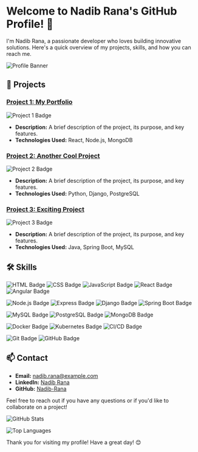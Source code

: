 # Welcome to Nadib Rana's GitHub Profile! 👋

I'm Nadib Rana, a passionate developer who loves building innovative solutions. Here's a quick overview of my projects, skills, and how you can reach me.

![Profile Banner](https://via.placeholder.com/800x200.png?text=Welcome+to+Nadib+Rana's+GitHub+Profile)

## 🚀 Projects

### [Project 1: My Portfolio]([https://github.com/Nadib-Rana/project1](https://nadib-rana.github.io/My-Portfolio-/))
![Project 1 Badge](https://img.shields.io/badge/Project-Awesome_Project-blue)
- **Description:** A brief description of the project, its purpose, and key features.
- **Technologies Used:** React, Node.js, MongoDB

### [Project 2: Another Cool Project](https://github.com/Nadib-Rana/project2)
![Project 2 Badge](https://img.shields.io/badge/Project-Another_Cool_Project-green)
- **Description:** A brief description of the project, its purpose, and key features.
- **Technologies Used:** Python, Django, PostgreSQL

### [Project 3: Exciting Project](https://github.com/Nadib-Rana/project3)
![Project 3 Badge](https://img.shields.io/badge/Project-Exciting_Project-red)
- **Description:** A brief description of the project, its purpose, and key features.
- **Technologies Used:** Java, Spring Boot, MySQL

## 🛠 Skills

![HTML Badge](https://img.shields.io/badge/Frontend-HTML-orange)
![CSS Badge](https://img.shields.io/badge/Frontend-CSS-blue)
![JavaScript Badge](https://img.shields.io/badge/Frontend-JavaScript-yellow)
![React Badge](https://img.shields.io/badge/Frontend-React-blue)
![Angular Badge](https://img.shields.io/badge/Frontend-Angular-red)

![Node.js Badge](https://img.shields.io/badge/Backend-Node.js-green)
![Express Badge](https://img.shields.io/badge/Backend-Express-black)
![Django Badge](https://img.shields.io/badge/Backend-Django-green)
![Spring Boot Badge](https://img.shields.io/badge/Backend-Spring_Boot-brightgreen)

![MySQL Badge](https://img.shields.io/badge/Database-MySQL-blue)
![PostgreSQL Badge](https://img.shields.io/badge/Database-PostgreSQL-blue)
![MongoDB Badge](https://img.shields.io/badge/Database-MongoDB-green)

![Docker Badge](https://img.shields.io/badge/DevOps-Docker-blue)
![Kubernetes Badge](https://img.shields.io/badge/DevOps-Kubernetes-blue)
![CI/CD Badge](https://img.shields.io/badge/DevOps-CI/CD-yellow)

![Git Badge](https://img.shields.io/badge/Version_Control-Git-orange)
![GitHub Badge](https://img.shields.io/badge/Version_Control-GitHub-black)

## 📫 Contact

- **Email:** [nadib.rana@example.com](mailto:nadib.rana@example.com)
- **LinkedIn:** [Nadib Rana](https://www.linkedin.com/in/nadib-rana)
- **GitHub:** [Nadib-Rana](https://github.com/Nadib-Rana)

Feel free to reach out if you have any questions or if you'd like to collaborate on a project!

![GitHub Stats](https://github-readme-stats.vercel.app/api?username=Nadib-Rana&show_icons=true&hide=stars&count_private=true&theme=radical)

![Top Languages](https://github-readme-stats.vercel.app/api/top-langs/?username=Nadib-Rana&layout=compact&theme=radical)

Thank you for visiting my profile! Have a great day! 😊

